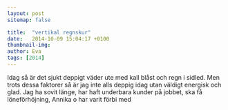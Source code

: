 ```yaml
---
layout: post
sitemap: false

title:  "vertikal regnskur"
date:   2014-10-09 15:04:17 +0100
thumbnail-img: 
author: Eva
tags: [2014]
---
```


Idag så är det sjukt deppigt väder ute med kall blåst och regn i sidled. Men trots dessa faktorer så är jag inte alls deppig idag utan väldigt energisk och glad. Jag ha sovit länge, har haft underbara kunder på jobbet, ska få löneförhöjning, Annika o har varit förbi med

